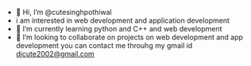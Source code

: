 - 👋 Hi, I’m @cutesinghpothiwal
- i am interested in web development and application development 
- 🌱 I’m currently learning python and C++ and web development 
- 💞️ I’m looking to collaborate on projects on web development and app development 
you can contact me  throuhg my gmail id djcute2002@gmail.com

<!---
cutesinghpothiwal/cutesinghpothiwal is a ✨ special ✨ repository because its `README.md` (this file) appears on your GitHub profile.
You can click the Preview link to take a look at your changes.
--->
